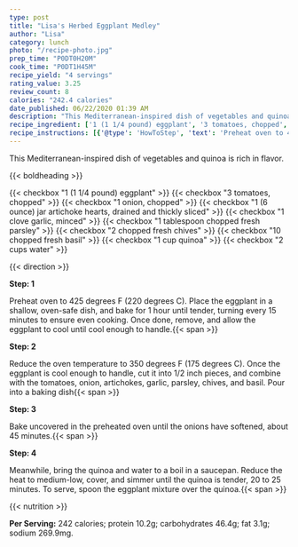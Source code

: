 ```yaml
---
type: post
title: "Lisa's Herbed Eggplant Medley"
author: "Lisa"
category: lunch
photo: "/recipe-photo.jpg"
prep_time: "P0DT0H20M"
cook_time: "P0DT1H45M"
recipe_yield: "4 servings"
rating_value: 3.25
review_count: 8
calories: "242.4 calories"
date_published: 06/22/2020 01:39 AM
description: "This Mediterranean-inspired dish of vegetables and quinoa is rich in flavor."
recipe_ingredient: ['1 (1 1/4 pound) eggplant', '3 tomatoes, chopped', '1 onion, chopped', '1 (6 ounce) jar artichoke hearts, drained and thickly sliced', '1 clove garlic, minced', '1 tablespoon chopped fresh parsley', '2 chopped fresh chives', '10 chopped fresh basil', '1 cup quinoa', '2 cups water']
recipe_instructions: [{'@type': 'HowToStep', 'text': 'Preheat oven to 425 degrees F (220 degrees C). Place the eggplant in a shallow, oven-safe dish, and bake for 1 hour until tender, turning every 15 minutes to ensure even cooking. Once done, remove, and allow the eggplant to cool until cool enough to handle.\n'}, {'@type': 'HowToStep', 'text': 'Reduce the oven temperature to 350 degrees F (175 degrees C). Once the eggplant is cool enough to handle, cut it into 1/2 inch pieces, and combine with the tomatoes, onion, artichokes, garlic, parsley, chives, and basil. Pour into a baking dish\n'}, {'@type': 'HowToStep', 'text': 'Bake uncovered in the preheated oven until the onions have softened, about 45 minutes.\n'}, {'@type': 'HowToStep', 'text': 'Meanwhile, bring the quinoa and water to a boil in a saucepan. Reduce the heat to medium-low, cover, and simmer until the quinoa is tender, 20 to 25 minutes.  To serve, spoon the eggplant mixture over the quinoa.\n'}]
---
```


This Mediterranean-inspired dish of vegetables and quinoa is rich in flavor. 

{{< boldheading >}}

{{< checkbox "1 (1 1/4 pound) eggplant" >}}
{{< checkbox "3  tomatoes, chopped" >}}
{{< checkbox "1  onion, chopped" >}}
{{< checkbox "1 (6 ounce) jar artichoke hearts, drained and thickly sliced" >}}
{{< checkbox "1 clove garlic, minced" >}}
{{< checkbox "1 tablespoon chopped fresh parsley" >}}
{{< checkbox "2  chopped fresh chives" >}}
{{< checkbox "10  chopped fresh basil" >}}
{{< checkbox "1 cup quinoa" >}}
{{< checkbox "2 cups water" >}}


{{< direction >}}

**Step: 1**

Preheat oven to 425 degrees F (220 degrees C). Place the eggplant in a shallow, oven-safe dish, and bake for 1 hour until tender, turning every 15 minutes to ensure even cooking. Once done, remove, and allow the eggplant to cool until cool enough to handle.{{< span >}}

**Step: 2**

Reduce the oven temperature to 350 degrees F (175 degrees C). Once the eggplant is cool enough to handle, cut it into 1/2 inch pieces, and combine with the tomatoes, onion, artichokes, garlic, parsley, chives, and basil. Pour into a baking dish{{< span >}}

**Step: 3**

Bake uncovered in the preheated oven until the onions have softened, about 45 minutes.{{< span >}}

**Step: 4**

Meanwhile, bring the quinoa and water to a boil in a saucepan. Reduce the heat to medium-low, cover, and simmer until the quinoa is tender, 20 to 25 minutes.  To serve, spoon the eggplant mixture over the quinoa.{{< span >}}

{{< nutrition >}}

**Per Serving:** 242 calories; protein 10.2g; carbohydrates 46.4g; fat 3.1g; sodium 269.9mg.
